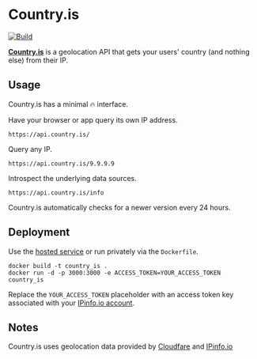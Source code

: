 # Country.is

[![Build](https://github.com/hakanensari/country/workflows/build/badge.svg)](https://github.com/hakanensari/country/actions)

[**Country.is**](https://country.is) is a geolocation API that gets your users' country (and nothing else) from their IP.

## Usage

Country.is has a minimal :fire: interface.

Have your browser or app query its own IP address.

```
https://api.country.is/
```

Query any IP.

```
https://api.country.is/9.9.9.9
```

Introspect the underlying data sources.

```
https://api.country.is/info
```

Country.is automatically checks for a newer version every 24 hours.

## Deployment

Use the [hosted service](https://api.country.is) or run privately via the `Dockerfile`.

```
docker build -t country_is .
docker run -d -p 3000:3000 -e ACCESS_TOKEN=YOUR_ACCESS_TOKEN country_is
```

Replace the `YOUR_ACCESS_TOKEN` placeholder with an access token key associated with your [IPinfo.io account](https://ipinfo.io/account/token).

## Notes

Country.is uses geolocation data provided by [Cloudfare](https://support.cloudflare.com/hc/en-us/articles/200168236-Configuring-IP-geolocation) and [IPinfo.io](https://ipinfo.io/products/free-ip-database)
